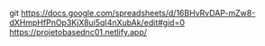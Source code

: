 git  https://docs.google.com/spreadsheets/d/16BHvRvDAP-mZw8-dXHmpHfPnOp3KjX8ui5qI4nXubAk/edit#gid=0
 https://projetobasednc01.netlify.app/